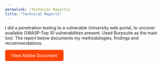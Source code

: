 ```yaml
---
permalink: /Technical Reports/
title: "Technical Reports"
---
```

I did a penetration testing to a vulnerable University web portal, to uncover available OWASP-Top 10 vulnerabilities present. Used Burpsuite as the main tool. The report below documents my methodologies, findings and recommendations.

<a href="https://acrobat.adobe.com/id/urn:aaid:sc:EU:bee3bdbc-c8b7-47a4-ae7f-5f82c008eea3" target="_blank" rel="noopener" style="display:inline-block;padding:10px 20px;background-color:#f40;color:#fff;text-decoration:none;border-radius:5px;">
  View Adobe Document
</a>
